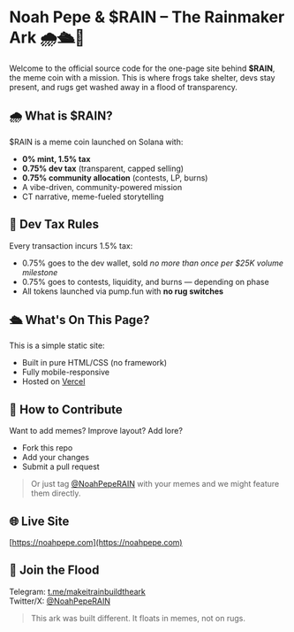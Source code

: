 # Noah Pepe & $RAIN – The Rainmaker Ark 🌧️🛳️🐸

Welcome to the official source code for the one-page site behind **$RAIN**, the meme coin with a mission. This is where frogs take shelter, devs stay present, and rugs get washed away in a flood of transparency.

## 🌧️ What is $RAIN?

$RAIN is a meme coin launched on Solana with:

- **0% mint, 1.5% tax**
- **0.75% dev tax** (transparent, capped selling)
- **0.75% community allocation** (contests, LP, burns)
- A vibe-driven, community-powered mission
- CT narrative, meme-fueled storytelling

## 🧾 Dev Tax Rules

Every transaction incurs 1.5% tax:
- 0.75% goes to the dev wallet, sold *no more than once per $25K volume milestone*
- 0.75% goes to contests, liquidity, and burns — depending on phase
- All tokens launched via pump.fun with **no rug switches**

## 🛳️ What's On This Page?

This is a simple static site:
- Built in pure HTML/CSS (no framework)
- Fully mobile-responsive
- Hosted on [Vercel](https://vercel.com)

## 🧠 How to Contribute

Want to add memes? Improve layout? Add lore?
- Fork this repo
- Add your changes
- Submit a pull request

> Or just tag [@NoahPepeRAIN](https://twitter.com/NoahPepeRAIN) with your memes and we might feature them directly.

## 🌐 Live Site
[https://noahpepe.com](https://noahpepe.com)

## 🐸 Join the Flood
Telegram: [t.me/makeitrainbuildtheark](https://t.me/makeitrainbuildtheark)  
Twitter/X: [@NoahPepeRAIN](https://twitter.com/NoahPepeRAIN)

> This ark was built different. It floats in memes, not on rugs.
